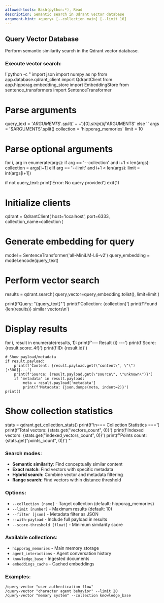 ```yaml
---
allowed-tools: Bash(python:*), Read
description: Semantic search in Qdrant vector database
argument-hint: <query> [--collection main] [--limit 10]
---
```


## Query Vector Database

Perform semantic similarity search in the Qdrant vector database.

### Execute vector search:
!`python -c "
import json
import numpy as np
from app.database.qdrant_client import QdrantClient
from app.hipporag.embedding_store import EmbeddingStore
from sentence_transformers import SentenceTransformer

# Parse arguments
query_text = '$ARGUMENTS'.split('--')[0].strip() if '$ARGUMENTS' else ''
args = '$ARGUMENTS'.split()
collection = 'hipporag_memories'
limit = 10

# Parse optional arguments
for i, arg in enumerate(args):
    if arg == '--collection' and i+1 < len(args):
        collection = args[i+1]
    elif arg == '--limit' and i+1 < len(args):
        limit = int(args[i+1])

if not query_text:
    print('Error: No query provided')
    exit(1)

# Initialize clients
qdrant = QdrantClient(
    host='localhost',
    port=6333,
    collection_name=collection
)

# Generate embedding for query
model = SentenceTransformer('all-MiniLM-L6-v2')
query_embedding = model.encode(query_text)

# Perform vector search
results = qdrant.search(
    query_vector=query_embedding.tolist(),
    limit=limit
)

print(f'Query: \"{query_text}\"')
print(f'Collection: {collection}')
print(f'Found {len(results)} similar vectors\\n')

# Display results
for i, result in enumerate(results, 1):
    print(f'--- Result {i} ---')
    print(f'Score: {result.score:.4f}')
    print(f'ID: {result.id}')
    
    # Show payload/metadata
    if result.payload:
        print(f'Content: {result.payload.get(\"content\", \"\")[:300]}...')
        print(f'Source: {result.payload.get(\"source\", \"unknown\")}')
        if 'metadata' in result.payload:
            meta = result.payload['metadata']
            print(f'Metadata: {json.dumps(meta, indent=2)}')
    print()

# Show collection statistics
stats = qdrant.get_collection_stats()
print(f'\\n=== Collection Statistics ===')
print(f'Total vectors: {stats.get(\"vectors_count\", 0)}')
print(f'Indexed vectors: {stats.get(\"indexed_vectors_count\", 0)}')
print(f'Points count: {stats.get(\"points_count\", 0)}')
"`

### Search modes:
- **Semantic similarity**: Find conceptually similar content
- **Exact match**: Find vectors with specific metadata
- **Hybrid search**: Combine vector and metadata filtering
- **Range search**: Find vectors within distance threshold

### Options:
- `--collection [name]` - Target collection (default: hipporag_memories)
- `--limit [number]` - Maximum results (default: 10)
- `--filter [json]` - Metadata filter as JSON
- `--with-payload` - Include full payload in results
- `--score-threshold [float]` - Minimum similarity score

### Available collections:
- `hipporag_memories` - Main memory storage
- `agent_interactions` - Agent conversation history
- `knowledge_base` - Ingested documents
- `embeddings_cache` - Cached embeddings

### Examples:
```
/query-vector "user authentication flow"
/query-vector "character agent behavior" --limit 20
/query-vector "memory system" --collection knowledge_base
```